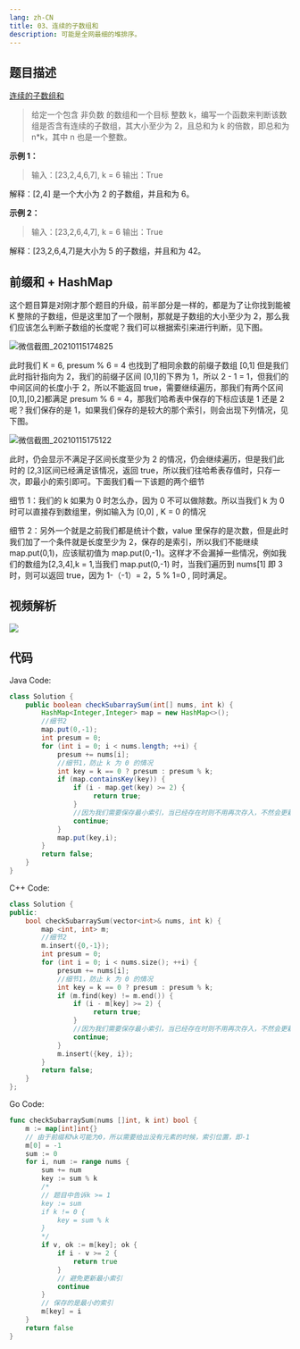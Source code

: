 ```yaml
---
lang: zh-CN
title: 03、连续的子数组和
description: 可能是全网最细的堆排序。
---
```




## 题目描述


[连续的子数组和](https://leetcode-cn.com/problems/continuous-subarray-sum/)


> 给定一个包含 非负数 的数组和一个目标 整数 k，编写一个函数来判断该数组是否含有连续的子数组，其大小至少为 2，且总和为 k 的倍数，即总和为 n\*k，其中 n 也是一个整数。

**示例 1：**

> 输入：[23,2,4,6,7], k = 6
> 输出：True

解释：[2,4] 是一个大小为 2 的子数组，并且和为 6。

**示例 2：**

> 输入：[23,2,6,4,7], k = 6
> 输出：True

解释：[23,2,6,4,7]是大小为 5 的子数组，并且和为 42。

## 前缀和 + HashMap

这个题目算是对刚才那个题目的升级，前半部分是一样的，都是为了让你找到能被 K 整除的子数组，但是这里加了一个限制，那就是子数组的大小至少为 2，那么我们应该怎么判断子数组的长度呢？我们可以根据索引来进行判断，见下图。

![微信截图_20210115174825](https://chengxuchu-1301103198.cos.ap-beijing.myqcloud.com/Photo/202304180815675.png)

此时我们 K = 6, presum % 6 = 4 也找到了相同余数的前缀子数组 [0,1] 但是我们此时指针指向为 2，我们的前缀子区间 [0,1]的下界为 1，所以 2 - 1 = 1，但我们的中间区间的长度小于 2，所以不能返回 true，需要继续遍历，那我们有两个区间[0,1],[0,2]都满足 presum % 6 = 4，那我们哈希表中保存的下标应该是 1 还是 2 呢？我们保存的是 1，如果我们保存的是较大的那个索引，则会出现下列情况，见下图。

![微信截图_20210115175122](https://chengxuchu-1301103198.cos.ap-beijing.myqcloud.com/Photo/202304180815915.png)

此时，仍会显示不满足子区间长度至少为 2 的情况，仍会继续遍历，但是我们此时的 [2,3]区间已经满足该情况，返回 true，所以我们往哈希表存值时，只存一次，即最小的索引即可。下面我们看一下该题的两个细节

细节 1：我们的 k 如果为 0 时怎么办，因为 0 不可以做除数。所以当我们 k 为 0 时可以直接存到数组里，例如输入为 [0,0] , K = 0 的情况

细节 2：另外一个就是之前我们都是统计个数，value 里保存的是次数，但是此时我们加了一个条件就是长度至少为 2，保存的是索引，所以我们不能继续 map.put(0,1)，应该赋初值为 map.put(0,-1)。这样才不会漏掉一些情况，例如我们的数组为[2,3,4],k = 1,当我们 map.put(0,-1) 时，当我们遍历到 nums[1] 即 3 时，则可以返回 true，因为 1-（-1）= 2，5 % 1=0 , 同时满足。

## 视频解析

![](https://chengxuchu-1301103198.cos.ap-beijing.myqcloud.com/Photo/202304180815514.gif)

## 代码

Java Code:

```java
class Solution {
    public boolean checkSubarraySum(int[] nums, int k) {
        HashMap<Integer,Integer> map = new HashMap<>();
        //细节2
        map.put(0,-1);
        int presum = 0;
        for (int i = 0; i < nums.length; ++i) {
            presum += nums[i];
            //细节1，防止 k 为 0 的情况
            int key = k == 0 ? presum : presum % k;
            if (map.containsKey(key)) {
                if (i - map.get(key) >= 2) {
                     return true;
                }
                //因为我们需要保存最小索引，当已经存在时则不用再次存入，不然会更新索引值
                continue;
            }
            map.put(key,i);
        }
        return false;
    }
}
```

C++ Code:

```cpp
class Solution {
public:
    bool checkSubarraySum(vector<int>& nums, int k) {
        map <int, int> m;
        //细节2
        m.insert({0,-1});
        int presum = 0;
        for (int i = 0; i < nums.size(); ++i) {
            presum += nums[i];
            //细节1，防止 k 为 0 的情况
            int key = k == 0 ? presum : presum % k;
            if (m.find(key) != m.end()) {
                if (i - m[key] >= 2) {
                     return true;
                }
                //因为我们需要保存最小索引，当已经存在时则不用再次存入，不然会更新索引值
                continue;
            }
            m.insert({key, i});
        }
        return false;
    }
};
```

Go Code:

```go
func checkSubarraySum(nums []int, k int) bool {
    m := map[int]int{}
    // 由于前缀和%k可能为0，所以需要给出没有元素的时候，索引位置，即-1
    m[0] = -1
    sum := 0
    for i, num := range nums {
        sum += num
        key := sum % k
        /*
        // 题目中告诉k >= 1
        key := sum
        if k != 0 {
            key = sum % k
        }
        */
        if v, ok := m[key]; ok {
            if i - v >= 2 {
                return true
            }
            // 避免更新最小索引
            continue
        }
        // 保存的是最小的索引
        m[key] = i
    }
    return false
}
```
